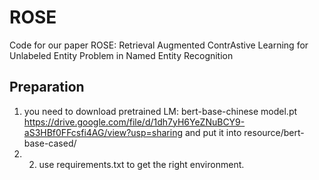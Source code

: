 # ROSE

Code for our paper ROSE: Retrieval Augmented ContrAstive Learning for Unlabeled Entity Problem in Named Entity Recognition

## Preparation

1. you need to download pretrained LM: bert-base-chinese model.pt https://drive.google.com/file/d/1dh7yH6YeZNuBCY9-aS3HBf0FFcsfi4AG/view?usp=sharing and put it into resource/bert-base-cased/
2. 2. use requirements.txt to get the right environment.
